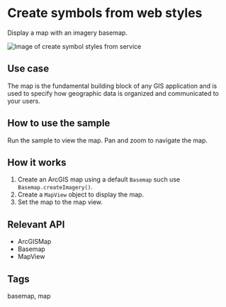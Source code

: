 # Create symbols from web styles

Display a map with an imagery basemap.

![Image of create symbol styles from service]()

## Use case

The map is the fundamental building block of any GIS application and is used to specify how geographic data is organized and communicated to your users.

## How to use the sample

Run the sample to view the map. Pan and zoom to navigate the map.

## How it works

1. Create an ArcGIS map using a default `Basemap` such use `Basemap.createImagery()`.
2. Create a `MapView` object to display the map.
3. Set the map to the map view.

## Relevant API

* ArcGISMap
* Basemap
* MapView

## Tags

basemap, map
